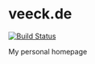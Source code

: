 # veeck.de

[![Build Status](https://secure.travis-ci.org/rejas/veeck.de.png?branch=master)](http://travis-ci.org/rejas/veeck.de)

My personal homepage

